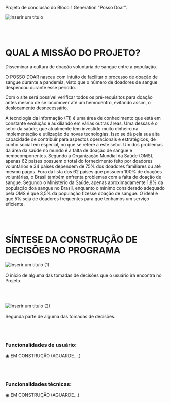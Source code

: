 Projeto de conclusão do Bloco 1 Generation "Posso Doar".

![Inserir um título](https://user-images.githubusercontent.com/90745992/137553984-ef4e5e32-2134-48db-b5d9-06927d38206d.png)


<br><br>

# QUAL A MISSÃO DO PROJETO?

Disseminar a cultura de doação voluntária de sangue entre a população.

O POSSO DOAR nasceu com intuito de facilitar o processo de doação de sangue durante a pandemia, visto que o número de doadores de sangue despencou durante esse período. 

Com o site será possível verificar todos os pré-requisitos para doação antes mesmo de se locomover até um hemocentro, evitando assim, o deslocamento desnecessário. 


A tecnologia da informação (TI) é uma área de conhecimento que
está em constante evolução e auxiliando em várias outras áreas.
Uma dessas é o setor da saúde, que atualmente tem investido muito
dinheiro na implementação e utilização de novas tecnologias. Isso se
dá pela sua alta capacidade de contribuir para aspectos operacionais
e estratégicos, de cunho social em especial, no que se refere a este
setor.
Um dos problemas da área da saúde no mundo é a falta de doação
de sangue e hemocomponentes. Segundo a Organização Mundial
da Saúde (OMS), apenas 62 países possuem o total do fornecimento
feito por doadores voluntários e 34 países dependem de 75% dos
doadores familiares ou até mesmo pagos.
Fora da lista dos 62 países que possuem 100% de doações voluntárias, o Brasil também enfrenta problemas com a falta de doação de
sangue. Segundo o Ministério da Saúde, apenas aproximadamente
1,8% da população doa sangue no Brasil, enquanto o mínimo considerado adequado pela OMS é que 3,5% da população fizesse doação de sangue. O ideal é que 5% seja de doadores frequentes para que tenhamos um serviço eficiente.



<br><br>


# SÍNTESE DA CONSTRUÇÃO DE DECISÕES NO PROGRAMA 

![Inserir um título (1)](https://user-images.githubusercontent.com/90745992/137557439-e39ab525-2da1-4199-8419-b8f3d307656d.png)
 <br><br>
 O início de alguma das tomadas de decisões que o usuário irá encontra no Projeto.
 
 <p/>
 
 <br><br>
 
 ![Inserir um título (2)](https://user-images.githubusercontent.com/90745992/137603370-db1ae38a-348c-48a8-b367-ea7abdd9f46f.png)
 <br><br>
Segunda parte de alguma das tomadas de decisões.
<p/>

  <br><br>

### Funcionalidades de usuário:

◉	EM CONSTRUÇÃO (AGUARDE....)

<br><br>

### Funcionalidades técnicas:

◉	EM CONSTRUÇÃO (AGUARDE...)











